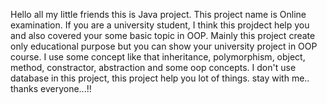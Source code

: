 Hello all my little friends this is Java project. This project name is Online examination. 
If you are a university student, I think this projdect help you and also covered your some basic topic in OOP.
Mainly this project create only educational purpose but you can show your university project in OOP course.
I use some concept like that inheritance, polymorphism, object, method, constractor, abstraction and some oop concepts.
I don't use database in this project, this project help you lot of things. 
stay with me.. thanks everyone...!!
